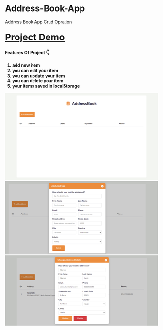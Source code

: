 # Address-Book-App
Address Book App 
Crud Opration

<h3><a style="font-size:30px; font-weight:bold ;" href="https://abanoubkerols.github.io/Address-Book-App/"> Project Demo </a><h3>

<h4>Features Of Project 👇<h4>


<ol>
<li>add new item </li>
<li>you can edit your item </li>
<li>you can update your item </li>
<li>you can delete your item </li>
<li> your items saved in localStorage </li>


</ol>

<img src="./screencapture-127-0-0-1-5501-2023-03-25-09_02_15.png">

<img src="./screencapture-127-0-0-1-5501-2023-03-25-09_02_48.png">

<img src="./screencapture-127-0-0-1-5501-2023-03-25-09_06_53.png">